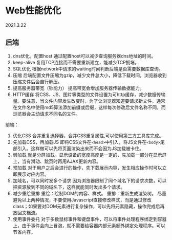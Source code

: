 # Web性能优化

2021.3.22

## 后端

1. dns优化，配置host
   通过配置host可以减少查询服务器dns地址的时间。
2. keep-alive
   复用TCP连接而不需要重新建立，能减少TCP拥堵。
3. SQL优化
   根据network中请求的waiting时间判断后端是否需要数据库查询。
4. 压缩
   后端配置文件压缩为gzip，减少文件总大小，降低下载时间，浏览器收到压缩文件后会自行解压。
5. 提高服务器带宽（钞能力）
   提高带宽会增加服务器传输数据能力。
6. HTTP缓存
   将CSS、JS、图片等类型的文件设置为可http缓存，减少数据传输量。要注意，当文件内容发生改变时，为了让浏览器知道要请求新文件，通常在文件名中使用md5算法添加前缀或后缀，这样每次修改后文件名称不同，而浏览器会主动请求不同名的文件。
  
前端：

1. 优化CSS
   合并重复选择器，合并CSS重复属性,可以使用第三方工具库完成。
2. 先加载CSS，再加载JS
   即将CSS文件在`<head>`中引入，将JS文件在`<body>`尾部引入。这样做可以先将页面渲染出来而不会因为JS加载被卡住。
3. 懒加载
   就是分屏加载。显示设备的宽度高度是一定的，先加载一部分在显示屏上，当有滑动、跳页时再用AJAX更新内容。
4. 预加载
   对于用户之后会进行的操作，先下载展示内容，发生相应操作时可以立即展示对应内容。
5. 加域名，可以同时发多个请求
   因为浏览器限制了同个域名下的请求次数，可以把资源放到不同的域名下，这样就能同时发出多个请求。
6. 减少重绘重排
   重绘：绘制DOM的内容、样式。
   重排：重新生成渲染树。
   尽量避免以上两种情况，不要使用Javascript直接修改样式，而是通过修改class；如果要对DOM元素进行复杂操作，可以先将元素隐藏，操作完成后再放回文档流。
7. 使用事件委托
   对于多数鼠标事件和键盘事件，可以将事件处理程序绑定到容器上，由于事件会向上冒泡，就不需要给容器内部元素额外绑定处理程序。可以节省内存。

